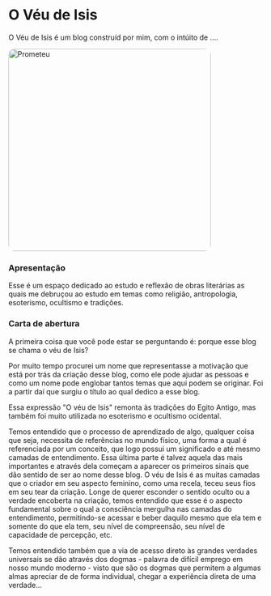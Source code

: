# O Véu de Isis

O Véu de Isis é um blog construíd por mim, com o intúito de ....

<img src="/image/prometeu.jpg" alt="Prometeu" width="400" style="border-radius: 12px;" />


### Apresentação
Esse é um espaço dedicado ao estudo e reflexão de obras literárias as quais me debruçou ao estudo em temas como religião, antropologia, esoterismo, ocultismo e tradições.

### Carta de abertura
A primeira coisa que você pode estar se perguntando é: porque esse blog se chama o véu de Isis?

Por muito tempo procurei um nome que representasse a motivação que está por trás da criação desse blog, como ele pode ajudar as pessoas e como um nome pode englobar tantos temas que aqui podem se originar. Foi a partir daí que surgiu o título ao qual dedico a esse blog.

Essa expressão "O véu de Isis" remonta às tradições do  Egito Antigo, mas também foi muito utilizada no esoterismo e ocultismo ocidental.

Temos entendido que o processo de aprendizado de algo, qualquer coisa que seja, necessita de referências no mundo físico, uma forma a qual é referenciada por um conceito, que logo possui um significado e até mesmo camadas de entendimento. Essa última parte é talvez aquela das mais importantes e através dela começam a aparecer os primeiros sinais que dão sentido de ser ao nome desse blog. O véu de Isis é as muitas camadas que o criador em seu aspecto feminino, como uma recela, teceu seus fios em seu tear da criação. Longe de querer esconder o sentido oculto ou a verdade encoberta na criação, temos entendido que esse é o aspecto fundamental sobre o qual a consciência mergulha nas camadas do entendimento, permitindo-se acessar e beber daquilo mesmo que ela tem e somente do que ela tem, seu nível de compreensão, seu nível de capacidade de percepção, etc.

Temos entendido também que a via de acesso direto às grandes verdades universais se dão através dos dogmas - palavra de difícil emprego em nosso mundo moderno - visto que são os dogmas que permitem a algumas almas apreciar de de forma individual, chegar a experiência direta de uma verdade...